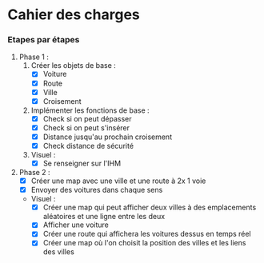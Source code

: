 # Cahier des charges
### Etapes par étapes

1. Phase 1 :
   1. Créer les objets de base : 
      - [x] Voiture
      - [x] Route
      - [x] Ville
      - [x] Croisement
   2. Implémenter les fonctions de base :
      - [x] Check si on peut dépasser 
      - [x] Check si on peut s'insérer
      - [x] Distance jusqu'au prochain croisement 
      - [x] Check distance de sécurité
   3. Visuel :
      - [x] Se renseigner sur l'IHM
 2. Phase 2 :
    - [x] Créer une map avec une ville et une route à 2x 1 voie
    - [x] Envoyer des voitures dans chaque sens
    
    * Visuel :
      - [x] Créer une map qui peut afficher deux villes à des emplacements aléatoires et une ligne entre les deux
      - [x] Afficher une voiture
      - [x] Créer une route qui affichera les voitures dessus en temps réel
      - [x] Créer une map où l'on choisit la position des villes et les liens des villes
